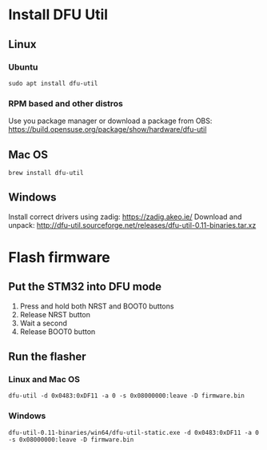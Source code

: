 # Install DFU Util
## Linux
### Ubuntu
`sudo apt install dfu-util`
### RPM based and other distros
Use you package manager or download a package from OBS: https://build.opensuse.org/package/show/hardware/dfu-util
## Mac OS
`brew install dfu-util`
## Windows
Install correct drivers using zadig: https://zadig.akeo.ie/
Download and unpack: http://dfu-util.sourceforge.net/releases/dfu-util-0.11-binaries.tar.xz

# Flash firmware
## Put the STM32 into DFU mode
1. Press and hold both NRST and BOOT0 buttons
2. Release NRST button
3. Wait a second
4. Release BOOT0 button

## Run the flasher

### Linux and Mac OS
`dfu-util -d 0x0483:0xDF11 -a 0 -s 0x08000000:leave -D firmware.bin`

### Windows 
`dfu-util-0.11-binaries/win64/dfu-util-static.exe -d 0x0483:0xDF11 -a 0 -s 0x08000000:leave -D firmware.bin`
